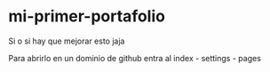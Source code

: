 # mi-primer-portafolio
Si o si hay que mejorar esto jaja

Para abrirlo en un dominio de github entra al index - settings - pages
